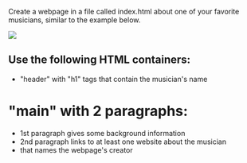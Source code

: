 Create a webpage in a file called index.html about one of your favorite musicians, similar to the example below. 

![](https://github.com/pesto-students/Plus-Program-Assignments/blob/master/Web%20Fundamentals/Session-02/Your%20favorite%20musician%20Fan%20webpage%20(HTML)/Aspose.Words.71fe6a96-d24f-459b-a64b-4d65666926b1.001.jpeg)

## Use the following HTML containers: 

- "header" with "h1" tags that contain the musician's name 
# "main" with 2 paragraphs: 
- 1st paragraph gives some background information 
- 2nd paragraph links to at least one website about the musician 
- <footer> that names the webpage's creator 